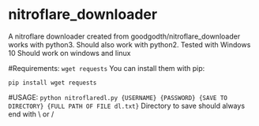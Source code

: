 # nitroflare_downloader
A nitroflare downloader created from goodgodth/nitroflare_downloader 
works with python3. Should also work with python2. 
Tested with Windows 10
Should work on windows and linux

#Requirements:
`
wget
requests
`
You can install them with pip:

`pip install wget requests`

#USAGE:
`
python nitroflaredl.py {USERNAME} {PASSWORD} {SAVE TO DIRECTORY} {FULL PATH OF FILE dl.txt}
`
Directory to save should always end with \ or / 
